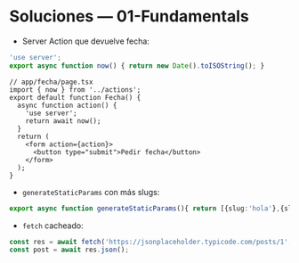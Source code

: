 # Soluciones — 01-Fundamentals

- Server Action que devuelve fecha:
```ts
'use server';
export async function now() { return new Date().toISOString(); }
```

```tsx
// app/fecha/page.tsx
import { now } from '../actions';
export default function Fecha() {
  async function action() {
    'use server';
    return await now();
  }
  return (
    <form action={action}>
      <button type="submit">Pedir fecha</button>
    </form>
  );
}
```

- `generateStaticParams` con más slugs:
```ts
export async function generateStaticParams(){ return [{slug:'hola'},{slug:'next'},{slug:'rsc'}]; }
```

- `fetch` cacheado:
```ts
const res = await fetch('https://jsonplaceholder.typicode.com/posts/1', { next: { revalidate: 3600 } });
const post = await res.json();
```
